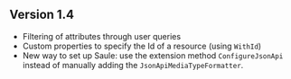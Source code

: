## Version 1.4

- Filtering of attributes through user queries
- Custom properties to specify the Id of a resource (using `WithId`)
- New way to set up Saule: use the extension method `ConfigureJsonApi` 
  instead of manually adding the `JsonApiMediaTypeFormatter`.
